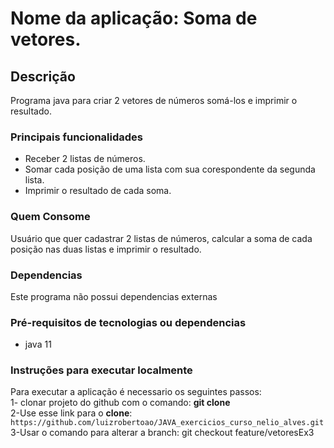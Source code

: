 # Nome da aplicação: Soma de vetores.

## Descrição
Programa java para criar 2 vetores de números somá-los e imprimir o resultado.

### Principais funcionalidades
- Receber 2 listas de números.
- Somar cada posição de uma lista com sua corespondente da segunda lista.
- Imprimir o resultado de cada soma.

### Quem Consome
Usuário que quer cadastrar 2 listas de números, calcular a soma de cada posição nas duas listas e imprimir o resultado.

### Dependencias
Este programa não possui dependencias externas

### Pré-requisitos de tecnologias ou dependencias
- java 11

### Instruções para executar localmente
Para executar a aplicação é necessario os seguintes passos:\
1- clonar projeto do github com o comando: **git clone** \
2-Use esse link para o **clone**:
`https://github.com/luizrobertoao/JAVA_exercicios_curso_nelio_alves.git` \
3-Usar o comando para alterar a branch: git checkout feature/vetoresEx3 
